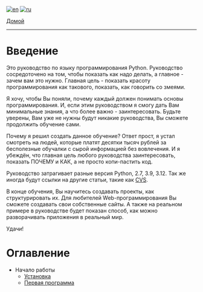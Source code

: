 [![en](https://img.shields.io/badge/lang-en-blue.svg)](https://github.com/koldakov-corporation/tutorial-python/blob/main/README.md)
[![ru](https://img.shields.io/badge/lang-ru-green.svg)](https://github.com/koldakov-corporation/tutorial-python/blob/main/README.ru.md)

[Домой](https://github.com/koldakov-corporation/tutorial/blob/main/README.ru.md)

---

# Введение

Это руководство по языку программирования Python.
Руководство сосредоточено на том, чтобы показать как надо делать,
а главное - зачем вам это нужно.
Главная цель - показать красоту программирования как такового, показать, как говорить со змеями.

Я хочу, чтобы Вы поняли, почему каждый должен понимать основы программирования. И, если этим руководством
я смогу дать Вам минимальные знания, а что более важно - заинтересовать. Будьте уверены, Вам уже не нужны будут
никакие руководства, Вы сможете продолжить обучение сами.

Почему я решил создать данное обучение? Ответ прост, я устал смотреть на людей, которые платят десятки тысяч рублей
за бесполезные обучалки с сырой информацией без вовлечения. И я убеждён, что главная цель любого руководства
заинтересовать, показать ПОЧЕМУ и КАК, а не просто копи-пастить код.

Руководство затрагивает разные версия Python, 2.7, 3.9, 3.12.
Так же иногда будут ссылки на другие статьи, такие как [CVS](https://github.com/koldakov-corporation/tutorial-cvs/blob/main/README.ru.md).

В конце обучения, Вы научитесь создавать проекты, как структурировать их.
Для любителей Web-программирования Вы сможете создавать свои собственные сайты.
А также на реальном примере в руководстве будет показан способ, как можно разворачивать приложения в реальный мир.

Удачи!

# Оглавление

* Начало работы
  * [Установка](/lessons/getting_started/installation.ru.md)
  * [Первая программа](/lessons/getting_started/first_program.ru.md)

